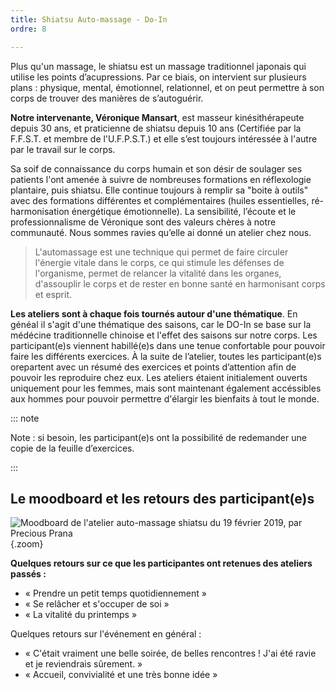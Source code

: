 ```yaml
---
title: Shiatsu Auto-massage - Do-In
ordre: 8

---
```

Plus qu'un massage, le shiatsu est un massage traditionnel japonais qui utilise les points d’acupressions. Par ce biais, on intervient sur plusieurs plans : physique, mental, émotionnel, relationnel, et on peut permettre à son corps de trouver des manières de s’autoguérir.

**Notre intervenante, Véronique Mansart**, est masseur kinésithérapeute depuis 30 ans, et praticienne de shiatsu depuis 10 ans (Certifiée par la F.F.S.T. et membre de l'U.F.P.S.T.) et elle s’est toujours intéressée à l'autre par le travail sur le corps.

Sa soif de connaissance du corps humain et son désir de soulager ses patients l'ont amenée à suivre de nombreuses formations en réflexologie plantaire, puis shiatsu. Elle continue toujours à remplir sa "boite à outils" avec des formations différentes et complémentaires (huiles essentielles, ré-harmonisation énergétique émotionnelle). La sensibilité, l’écoute et le professionnalisme de Véronique sont des valeurs chères à notre communauté. Nous sommes ravies qu’elle ai donné un atelier chez nous.

> L'automassage est une technique qui permet de faire circuler l'énergie vitale dans le corps, ce qui stimule les défenses de l'organisme, permet de relancer la vitalité dans les organes, d'assouplir le corps et de rester en bonne santé en harmonisant corps et esprit.

**Les ateliers sont à chaque fois tournés autour d'une thématique**. En généal il s'agit d'une thématique des saisons, car le DO-In se base sur la médécine traditionnelle chinoise et l'effet des saisons sur notre corps. Les participant(e)s viennent habillé(e)s dans une tenue confortable pour pouvoir faire les différents exercices. À la suite de l’atelier, toutes les participant(e)s orepartent avec un résumé des exercices et points d’attention afin de pouvoir les reproduire chez eux. Les ateliers étaient initialement ouverts uniquement pour les femmes, mais sont maintenant également accéssibles aux hommes pour pouvoir permettre d'élargir les bienfaits à tout le monde. 

::: note

Note : si besoin, les participant(e)s ont la possibilité de redemander une copie de la feuille d’exercices.

:::

## Le moodboard et les retours des participant(e)s

![Moodboard de l'atelier auto-massage shiatsu du 19 février 2019, par Precious Prana](/images/2019-02-19-moodboard-shiatsu.jpg){.zoom}

**Quelques retours sur ce que les participantes ont retenues des ateliers passés :**

* « Prendre un petit temps quotidiennement »
* « Se relâcher et s'occuper de soi »
* « La vitalité du printemps »

Quelques retours sur l'événement en général :

* « C'était vraiment une belle soirée, de belles rencontres ! J'ai été ravie et je reviendrais sûrement. »
* « Accueil, convivialité et une très bonne idée »